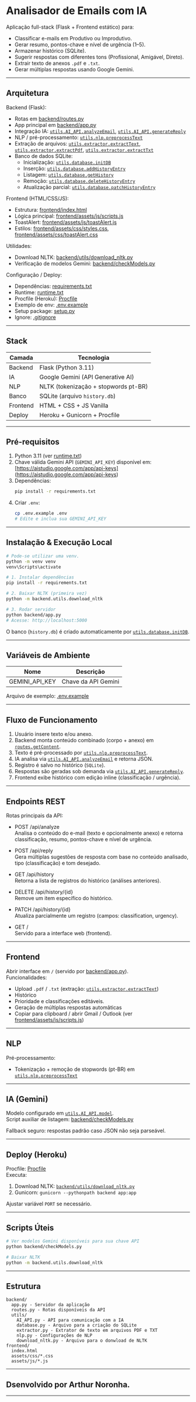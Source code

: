 # Analisador de Emails com IA

Aplicação full-stack (Flask + Frontend estático) para:
- Classificar e-mails em Produtivo ou Improdutivo.
- Gerar resumo, pontos-chave e nível de urgência (1–5).
- Armazenar histórico (SQLite).
- Sugerir respostas com diferentes tons (Profissional, Amigável, Direto).
- Extrair texto de anexos `.pdf` e `.txt`.
- Gerar múltiplas respostas usando Google Gemini.

---

## Arquitetura

Backend (Flask):
- Rotas em [backend/routes.py](backend/routes.py)
- App principal em [backend/app.py](backend/app.py)
- Integração IA: [`utils.AI_API.analyzeEmail`](backend/utils/AI_API.py), [`utils.AI_API.generateReply`](backend/utils/AI_API.py)
- NLP / pré-processamento: [`utils.nlp.preprocessText`](backend/utils/nlp.py)
- Extração de arquivos: [`utils.extractor.extractText`](backend/utils/extractor.py), [`utils.extractor.extractPdf`](backend/utils/extractor.py), [`utils.extractor.extractTxt`](backend/utils/extractor.py)
- Banco de dados SQLite:  
  - Inicialização: [`utils.database.initDB`](backend/utils/database.py)  
  - Inserção: [`utils.database.addHistoryEntry`](backend/utils/database.py)  
  - Listagem: [`utils.database.getHistory`](backend/utils/database.py)  
  - Remoção: [`utils.database.deleteHistoryEntry`](backend/utils/database.py)  
  - Atualização parcial: [`utils.database.patchHistoryEntry`](backend/utils/database.py)

Frontend (HTML/CSS/JS):
- Estrutura: [frontend/index.html](frontend/index.html)
- Lógica principal: [frontend/assets/js/scripts.js](frontend/assets/js/scripts.js)
- ToastAlert: [frontend/assets/js/toastAlert.js](frontend/assets/js/toastAlert.js)
- Estilos: [frontend/assets/css/styles.css](frontend/assets/css/styles.css), [frontend/assets/css/toastAlert.css](frontend/assets/css/toastAlert.css)

Utilidades:
- Download NLTK: [backend/utils/download_nltk.py](backend/utils/download_nltk.py)
- Verificação de modelos Gemini: [backend/checkModels.py](backend/checkModels.py)

Configuração / Deploy:
- Dependências: [requirements.txt](requirements.txt)
- Runtime: [runtime.txt](runtime.txt)
- Procfile (Heroku): [Procfile](Procfile)
- Exemplo de env: [.env.example](.env.example)
- Setup package: [setup.py](setup.py)
- Ignore: [.gitignore](.gitignore)

---

## Stack

| Camada      | Tecnologia |
|-------------|------------|
| Backend     | Flask (Python 3.11) |
| IA          | Google Gemini (API Generative AI) |
| NLP         | NLTK (tokenização + stopwords pt-BR) |
| Banco       | SQLite (arquivo `history.db`) |
| Frontend    | HTML + CSS + JS Vanilla |
| Deploy      | Heroku + Gunicorn + Procfile |

---

## Pré-requisitos

1. Python 3.11 (ver [runtime.txt](runtime.txt))
2. Chave válida Gemini API (`GEMINI_API_KEY`) disponível em: [https://aistudio.google.com/app/api-keys] (https://aistudio.google.com/app/api-keys)
3. Dependências:
   ```bash
   pip install -r requirements.txt
   ```
4. Criar `.env`:
   ```bash
   cp .env.example .env
   # Edite e inclua sua GEMINI_API_KEY
   ```

---

## Instalação & Execução Local

```bash
# Pode-se utilizar uma venv.
python -m venv venv
venv\Scripts\activate
```

```bash
# 1. Instalar dependências
pip install -r requirements.txt

# 2. Baixar NLTK (primeira vez)
python -m backend.utils.download_nltk

# 3. Rodar servidor
python backend/app.py
# Acesse: http://localhost:5000
```

O banco (`history.db`) é criado automaticamente por [`utils.database.initDB`](backend/utils/database.py).

---

## Variáveis de Ambiente

| Nome            | Descrição |
|-----------------|-----------|
| GEMINI_API_KEY  | Chave da API Gemini |

Arquivo de exemplo: [.env.example](.env.example)

---

## Fluxo de Funcionamento

1. Usuário insere texto e/ou anexo.
2. Backend monta conteúdo combinado (corpo + anexo) em [`routes.getContent`](backend/routes.py).
3. Texto é pré-processado por [`utils.nlp.preprocessText`](backend/utils/nlp.py).
4. IA analisa via [`utils.AI_API.analyzeEmail`](backend/utils/AI_API.py) e retorna JSON.
5. Registro é salvo no histórico (`SQLite`).
6. Respostas são geradas sob demanda via [`utils.AI_API.generateReply`](backend/utils/AI_API.py).
7. Frontend exibe histórico com edição inline (classificação / urgência).

---

## Endpoints REST

Rotas principais da API:

- POST /api/analyze  
  Analisa o conteúdo do e-mail (texto e opcionalmente anexo) e retorna classificação, resumo, pontos-chave e nível de urgência.

- POST /api/reply  
  Gera múltiplas sugestões de resposta com base no conteúdo analisado, tipo (classificação) e tom desejado.

- GET /api/history  
  Retorna a lista de registros do histórico (análises anteriores).

- DELETE /api/history/{id}  
  Remove um item específico do histórico.

- PATCH /api/history/{id}  
  Atualiza parcialmente um registro (campos: classification, urgency).

- GET /  
  Servido para a interface web (frontend).

---

## Frontend

Abrir interface em `/` (servido por [backend/app.py](backend/app.py)).  
Funcionalidades:
- Upload `.pdf` / `.txt` (extração: [`utils.extractor.extractText`](backend/utils/extractor.py))
- Histórico
- Prioridade e classificações editáveis.
- Geração de múltiplas respostas automâticas
- Copiar para clipboard / abrir Gmail / Outlook (ver [frontend/assets/js/scripts.js](frontend/assets/js/scripts.js))

---

## NLP

Pré-processamento:
- Tokenização + remoção de stopwords (pt-BR) em [`utils.nlp.preprocessText`](backend/utils/nlp.py)

---

## IA (Gemini)

Modelo configurado em [`utils.AI_API.model`](backend/utils/AI_API.py).  
Script auxiliar de listagem: [backend/checkModels.py](backend/checkModels.py)

Fallback seguro: respostas padrão caso JSON não seja parseável.

---

## Deploy (Heroku)

Procfile: [Procfile](Procfile)  
Executa:
1. Download NLTK: [`backend/utils/download_nltk.py`](backend/utils/download_nltk.py)
2. Gunicorn: `gunicorn --pythonpath backend app:app`

Ajustar variável `PORT` se necessário.

---

## Scripts Úteis

```bash
# Ver modelos Gemini disponíveis para sua chave API
python backend/checkModels.py

# Baixar NLTK
python -m backend.utils.download_nltk
```

---

## Estrutura

```
backend/
  app.py - Servidor da aplicação
  routes.py - Rotas disponíveis da API
  utils/
    AI_API.py - API para comunicação com a IA
    database.py - Arquivo para a criação do SQLite
    extractor.py - Extrator de texto em arquivos PDF e TXT
    nlp.py - Configurações de NLP
    download_nltk.py - Arquivo para o donwload de NLTK
frontend/
  index.html
  assets/css/*.css
  assets/js/*.js
```

---

## Dsenvolvido por Arthur Noronha.


---